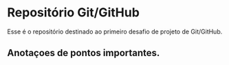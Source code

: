 # Repositório Git/GitHub
Esse é o repositório destinado ao primeiro desafio de projeto de Git/GitHub.

## Anotaçoes de pontos importantes.
